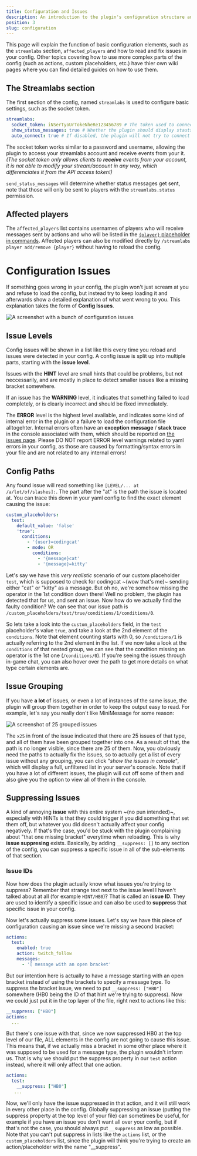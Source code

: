 ```yaml
---
title: Configuration and Issues
description: An introduction to the plugin's configuration structure and issue system
position: 3
slug: configuration
---
```


This page will explain the function of basic configuration elements, such as the `streamlabs` section, `affected_players` and how to read and fix issues in your config. Other topics covering how to use more complex parts of the config (such as actions, custom placeholders, etc.) have thier own wiki pages where you can find detailed guides on how to use them.

## The Streamlabs section
The first section of the config, named `streamlabs` is used to configure basic settings, such as the socket token.
```yaml
streamlabs:
  socket_token: iNSerTyoUrTokeNheRe123456789 # The token used to connect to the streamlabs server
  show_status_messages: true # Whether the plugin should display stauts messages, such as "Lost connection to the server" in chat
  auto_connect: true # If disabled, the plugin will not try to connect at startup or when using /streamlabs reload (the latter only applies if no connection is currently established)
```
The socket token works similar to a password and username, allowing the plugin to access your streamlabs account and receive events from your it. *(The socket token only allows clients to **receive** events from your account, it is not able to modify your stream/account in any way, which differenciates it from the API access token!)*

`send_status_messages` will determine whether status messages get sent, note that those will only be sent to players with the `streamlabs.status` permission.

## Affected players
The `affected_players` list contains usernames of players who will receive messages sent by actions and who will be listed in the [`{player}` placeholder in commands](./commands#placeholders-and-affected-players).
Affected players can also be modified directly by `/streamlabs player add/remove {player}` without having to reload the config.

# Configuration Issues
If something goes wrong in your config, the plugin won't just scream at you and refuse to load the config, but instead try to keep loading it and afterwards show a detailed explanation of what went wrong to you. This explanation takes the form of **Config Issues**.

![A screenshot with a bunch of configuration issues](https://github.com/user-attachments/assets/d2d435b9-6d6a-4b39-96c0-6b00537c6566)

## Issue Levels
Config issues will be shown in a list like this every time you reload and issues were detected in your config. A config issue is split up into multiple parts, starting with the **issue level**.

Issues with the **HINT** level are small hints that could be problems, but not neccessarily, and are mostly in place to detect smaller issues like a missing bracket somewhere.

If an issue has the **WARNING** level, it indicates that something failed to load completely, or is clearly incorrect and should be fixed immediately.

The **ERROR** level is the highest level available, and indicates some kind of internal error in the plugin or a failure to load the configuration file alltogehter. Internal errors often have an **exception message** / **stack trace** in the console associated with them, which should be reported on [the issues page](https://github.com/Membercat-Studios/Streamlabs-Integration/issues). Please DO NOT report ERROR level warnings related to yaml errors in your config, as those are caused by formatting/syntax errors in your file and are not related to any internal errors!

## Config Paths
Any found issue will read something like `[LEVEL/... at /a/lot/of/slashes]:`. The part after the "at" is the path the issue is located at. You can trace this down in your yaml config to find the exact element causing the issue:
```yaml
custom_placeholders:
  test:
    default_value: 'false'
    'true':
      conditions:
        - '{user}=codingcat'
        - mode: OR
          conditions:
            - '{message}cat'
            - '{message}=kitty'
```
Let's say we have this *very realistic* scenario of our custom placeholder `test`, which is supposed to check for codingcat ~(wow that's me)~ sending either "cat" or "kitty" as a message. But oh no, we're somehow missing the operator in the 1st condition down there! Well no problem, the plugin has detected that for us, and sent an issue. Now how do we actually find the faulty condition? We can see that our issue path is `/custom_placeholders/test/true/conditions/1/conditions/0`.

So lets take a look into the `custom_placeholders` field, in the `test` placeholder's value `true`, and take a look at the 2nd element of the `conditions`. Note that element counting starts with 0, so `/conditions/1` is actually referring to the 2nd element in the list. If we now take a look at the `conditions` of that nested group, we can see that the condition missing an operator is the 1st one (`/conditions/0`). If you're seeing the issues through in-game chat, you can also hover over the path to get more details on what type certain elements are.

## Issue Grouping
If you have **a lot** of issues, or even a lot of instances of the same issue, the plugin will group them together in order to keep the output easy to read. For example, let's say you really don't like MiniMessage for some reason:

![A screenshot of 25 grouped issues](https://github.com/user-attachments/assets/cb89b64b-a13b-48ab-97a8-b59d7b96f123)

The `x25` in front of the issue indicated that there are 25 issues of that type, and all of them have been grouped together into one. As a result of that, the path is no longer visible, since there are 25 of them. Now, you obviously need the paths to actually fix the issues, so to actually get a list of every issue without any grouping, you can click *"show the issues in console"*, which will display a full, unfiltered list in your server's console. Note that if you have a lot of different issues, the plugin will cut off some of them and also give you the option to view all of them in the console.

## Suppressing Issues
A kind of annoying **issue** with this entire system ~(no pun intended)~, especially with HINTs is that they could trigger if you did something that set them off, but whatever you did doesn't actually affect your config negatively. If that's the case, you'd be stuck with the plugin complaining about "that one missing bracket" everytime when reloading. This is why **issue suppresing** exists. Basically, by adding `__suppress: []` to any section of the config, you can suppress a specific issue in all of the sub-elements of that section.

### Issue IDs
Now how does the plugin actually know what issues you're trying to suppress? Remember that strange text next to the issue level I haven't talked about at all (for example `HINT/HB0`)? That is called an **issue ID**. They are used to identify a specific issue and can also be used to **suppress** that specific issue in your config.

Now let's actually suppress some issues. Let's say we have this piece of configuration causing an issue since we're missing a second bracket:
```yaml
actions:
  test:
    enabled: true
    action: twitch_follow
    messages:
      - '[ message with an open bracket'
```
But our intention here is actually to have a message starting with an open bracket instead of using the brackets to specify a message type.
To suppress the bracket issue, we need to put `__suppress: ["HB0"]` somewhere (HB0 being the ID of that hint we're trying to suppress). Now we could just put it in the top layer of the file, right next to actions like this:
```yaml
__suppress: ["HB0"]
actions:
  ...
```
But there's one issue with that, since we now suppressed HB0 at the top level of our file, ALL elements in the config are not going to cause this issue. This means that, if we actually miss a bracket in some other place where it was supposed to be used for a message type, the plugin wouldn't inform us.
That is why we should put the suppress property in our `test` action instead, where it will only affect that one action.
```yaml
actions:
  test:
    __suppress: ["HB0"]
   ...
```
Now, we'll only have the issue suppressed in that action, and it will still work in every other place in the config. Globally suppressing an issue (putting the suppress property at the top level of your file) can sometimes be useful, for example if you have an issue you don't want all over your config, but if that's not the case, you should always put `__suppress` as low as possible. Note that you can't put suppress in lists like the `actions` list, or the `custom_placeholders` list, since the plugin will think you're trying to create an action/placeholder with the name "__suppress".